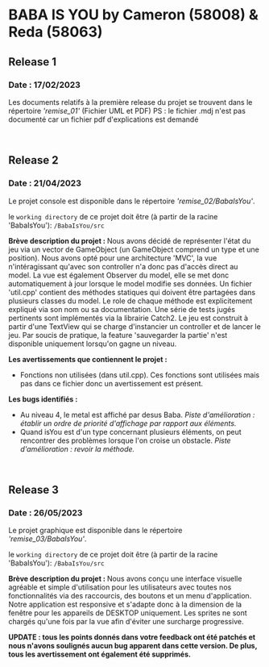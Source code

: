 <h1>BABA IS YOU by Cameron (58008) & Reda (58063)</h>
<h2>Release 1</h2>
<h3>Date : 17/02/2023</h3>
<p>Les documents relatifs à la première release du projet se trouvent dans le répertoire <i>'remise_01'</i> (Fichier UML et PDF)
PS : le fichier .mdj n'est pas documenté car un fichier pdf d'explications est demandé</p>

<br>
<h2>Release 2</h2>
<h3>Date : 21/04/2023</h3>
<p>Le projet console est disponible dans le répertoire <i>'remise_02/BabaIsYou'</i>.</p>
<p>le <code>working directory</code> de ce projet doit être (à partir de la racine 'BabaIsYou'): <code>/BabaIsYou/src</code></p>
<p><b>Brève description du projet : </b> Nous avons décidé de représenter l'état du jeu via un vector de GameObject (un GameObject comprend un type et une position). Nous avons opté pour une architecture 'MVC', la vue n'intéragissant qu'avec son controller n'a donc pas d'accès direct au model. La  vue est également Observer du model, elle se met donc automatiquement à jour lorsque le model modifie ses données. Un fichier 'util.cpp' contient des méthodes statiques qui doivent être partagées dans plusieurs classes du model. Le role de chaque méthode est explicitement expliqué via son nom ou sa documentation. Une série de tests jugés pertinents sont implémentés via la librairie Catch2. Le jeu est construit à partir d'une TextView qui se charge d'instancier un controller et de lancer le jeu. Par soucis de pratique, la feature 'sauvegarder la partie' n'est disponible uniquement lorsqu'on gagne un niveau.</p>

<p><b>Les avertissements que contiennent le projet :</b> 
<ul>
    <li>
        Fonctions non utilisées (dans util.cpp). Ces fonctions sont utilisées mais pas dans ce fichier donc un avertissement est présent.
    </li>
</ul>
</p>

<p><b>Les bugs identifiés :</b> 
<ul>
    <li>
        Au niveau 4, le metal est affiché par desus Baba. <i>Piste d'amélioration : établir un ordre de priorité d'affichage par rapport aux éléments.</i>
    </li>
    <li>
        Quand isYou est d'un type concernant plusieurs éléments, on peut rencontrer des problèmes lorsque l'on croise un obstacle. <i>Piste d'amélioration : revoir la méthode.</i>
    </li>
</ul>
</p>

<br>
<h2>Release 3</h2>
<h3>Date : 26/05/2023</h3>
<p>Le projet graphique est disponible dans le répertoire <i>'remise_03/BabaIsYou'</i>.</p>
<p>le <code>working directory</code> de ce projet doit être (à partir de la racine 'BabaIsYou'): <code>/BabaIsYou/src</code></p>
<p><b>Brève description du projet : </b> Nous avons conçu une interface visuelle agréable et simple d'utilisation pour les utilisateurs avec toutes nos fonctionnalités via des raccourcis, des boutons et un menu d'application. Notre application est responsive et s'adapte donc à la dimension de la fenêtre pour les appareils de DESKTOP uniquement. Les sprites ne sont chargés qu'une fois par la vue afin d'éviter une surcharge progressive.</p>
<p><b>UPDATE : tous les points donnés dans votre feedback ont été patchés et nous n'avons soulignés aucun bug apparent dans cette version. De plus, tous les avertissement ont également été supprimés.</b></p>
